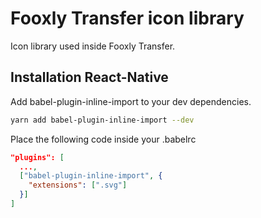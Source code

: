 # Fooxly Transfer icon library

Icon library used inside Fooxly Transfer.

## Installation React-Native

Add babel-plugin-inline-import to your dev dependencies.

```sh
yarn add babel-plugin-inline-import --dev
```

Place the following code inside your .babelrc

```json
"plugins": [
  ...,
  ["babel-plugin-inline-import", {
    "extensions": [".svg"]
  }]
]
```
